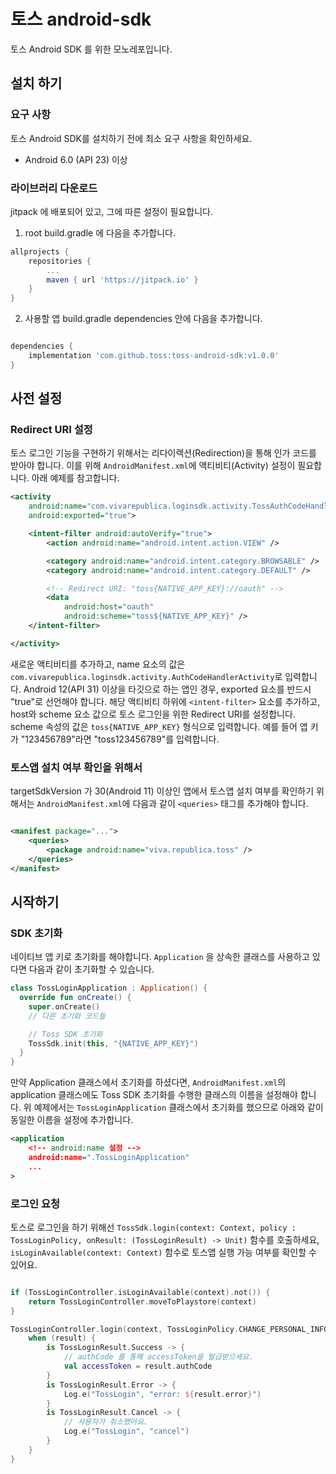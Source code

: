 # 토스 android-sdk
토스 Android SDK 를 위한 모노레포입니다.

## 설치 하기

### 요구 사항
토스 Android SDK를 설치하기 전에 최소 요구 사항을 확인하세요.
- Android 6.0 (API 23) 이상

### 라이브러리 다운로드

jitpack 에 배포되어 있고, 그에 따른 설정이 필요합니다.


1. root build.gradle 에 다음을 추가합니다.
```groovy
allprojects {
    repositories {
        ...
        maven { url 'https://jitpack.io' }
    }
}
```

2. 사용할 앱 build.gradle dependencies 안에 다음을 추가합니다.
```groovy

dependencies {
    implementation 'com.github.toss:toss-android-sdk:v1.0.0'
}
```

## 사전 설정

### Redirect URI 설정
토스 로그인 기능을 구현하기 위해서는 리다이렉션(Redirection)을 통해 인가 코드를 받아야 합니다. 이를 위해 `AndroidManifest.xml`에 액티비티(Activity) 설정이 필요합니다. 아래 예제를 참고합니다.
```xml
<activity 
    android:name="com.vivarepublica.loginsdk.activity.TossAuthCodeHandlerActivity"
    android:exported="true">

    <intent-filter android:autoVerify="true">
        <action android:name="android.intent.action.VIEW" />

        <category android:name="android.intent.category.BROWSABLE" />
        <category android:name="android.intent.category.DEFAULT" />

        <!-- Redirect URI: "toss{NATIVE_APP_KEY}://oauth" -->
        <data
            android:host="oauth"
            android:scheme="toss${NATIVE_APP_KEY}" />
    </intent-filter>

</activity>
```
새로운 액티비티를 추가하고, name 요소의 값은 `com.vivarepublica.loginsdk.activity.AuthCodeHandlerActivity`로 입력합니다. 
Android 12(API 31) 이상을 타깃으로 하는 앱인 경우, exported 요소를 반드시 "true"로 선언해야 합니다.
해당 액티비티 하위에 `<intent-filter>` 요소를 추가하고, host와 scheme 요소 값으로 토스 로그인을 위한 Redirect URI를 설정합니다. 
scheme 속성의 값은 `toss{NATIVE_APP_KEY}` 형식으로 입력합니다. 예를 들어 앱 키가 "123456789"라면 "toss123456789"를 입력합니다.


### 토스앱 설치 여부 확인을 위해서
targetSdkVersion 가 30(Android 11) 이상인 앱에서 토스앱 설치 여부를 확인하기 위해서는 
`AndroidManifest.xml`에 다음과 같이 `<queries>` 태그를 추가해야 합니다.

```xml

<manifest package="...">
    <queries>
        <package android:name="viva.republica.toss" />
    </queries>
</manifest>

```

## 시작하기

### SDK 초기화

네이티브 앱 키로 초기화를 해야합니다.
`Application` 을 상속한 클래스를 사용하고 있다면 다음과 같이 초기화할 수 있습니다.
```kotlin
class TossLoginApplication : Application() {
  override fun onCreate() {
    super.onCreate()
    // 다른 초기화 코드들

    // Toss SDK 초기화
    TossSdk.init(this, "{NATIVE_APP_KEY}")
  }
}
```
만약 Application 클래스에서 초기화를 하셨다면,
`AndroidManifest.xml`의 application 클래스에도 Toss SDK 초기화를 수행한 클래스의 이름을 설정해야 합니다. 
위 예제에서는 `TossLoginApplication` 클래스에서 초기화를 했으므로 아래와 같이 동일한 이름을 설정에 추가합니다.

```xml
<application
    <!-- android:name 설정 -->
    android:name=".TossLoginApplication"
    ...
>
```

### 로그인 요청

토스로 로그인을 하기 위해선 `TossSdk.login(context: Context, policy : TossLoginPolicy, onResult: (TossLoginResult) -> Unit)` 함수를 호출하세요,
`isLoginAvailable(context: Context)` 함수로 토스앱 실행 가능 여부를 확인할 수 있어요.
```kotlin

if (TossLoginController.isLoginAvailable(context).not()) {
    return TossLoginController.moveToPlaystore(context)
}

TossLoginController.login(context, TossLoginPolicy.CHANGE_PERSONAL_INFO) { resunt -> 
    when (result) {
        is TossLoginResult.Success -> {
            // authCode 를 통해 accessToken을 발급받으세요.
            val accessToken = result.authCode
        }
        is TossLoginResult.Error -> {
            Log.e("TossLogin", "error: ${result.error}")
        }
        is TossLoginResult.Cancel -> {
            // 사용자가 취소했어요.
            Log.e("TossLogin", "cancel")
        }
    }
}
```
